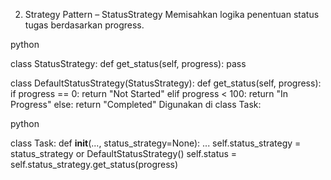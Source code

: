 

 2. Strategy Pattern – StatusStrategy
Memisahkan logika penentuan status tugas berdasarkan progress.

python

class StatusStrategy:
    def get_status(self, progress): pass

class DefaultStatusStrategy(StatusStrategy):
    def get_status(self, progress):
        if progress == 0: return "Not Started"
        elif progress < 100: return "In Progress"
        else: return "Completed"
Digunakan di class Task:

python

class Task:
    def __init__(..., status_strategy=None):
        ...
        self.status_strategy = status_strategy or DefaultStatusStrategy()
        self.status = self.status_strategy.get_status(progress)


